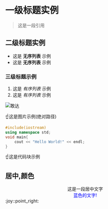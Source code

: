 # 一级标题实例

>这是一段引用

## 二级标题实例
* 这是 __无序列表__ 示例
* 这是 __无序列表__ 示例

### 三级标题示例
1. 这是 _有序列表_ 示例
2. 这是 _有序列表_ 示例

![敢达](F:\wallpaper_download\wallhaven-kx9pg7.jpg)

:point_up:这是图片示例(绝对路径)

```cpp
#include(iostream)
using namespace std;
void main{
    cout << "Hello World!" << endl;
}
```
:point_up:这是代码块示例

## 居中,颜色
<center>这是一段居中文字    </center>
<center><font color=Blue>蓝色的文字!</font></center>
:joy::point_right: 

